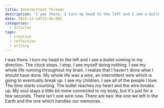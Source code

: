 ```yaml
---
title: Intermittent Threads
description: 'I was there. I turn my head to the left and I see a bullet coming in my direction. The clock stops. I stop. I see myself doing nothing. '
date: 2015-11-14T13:45:00Z
categories:
  - articles
tags:
  - creative
  - reflection
  - writing
---
```


I was there. I turn my head to the left and I see a bullet coming in my direction. The clock stops. I stop. I see myself doing nothing. I see my whole life running throughout my brain. I realize that I haven't done what I should have done. My whole life was a wire, an intermittent wire which is going to eventually break up. I see my children, I see all of the people I love. The time starts counting. The bullet reaches my heart and the wire breaks up. My soul stays a little bit more connected to my body, but it's just for a few seconds. There isn't one wire now. There are two: the one we left in the Earth and the one which handles our memories.
